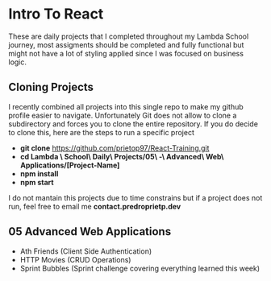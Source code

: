# Intro To React

These are daily projects that I completed throughout my Lambda School journey, most assigments should be completed and fully functional but might not have a lot of styling applied since I was focused on business logic.

## Cloning Projects

I recently combined all projects into this single repo to make my github profile easier to navigate.
Unfortunately Git does not allow to clone a subdirectory and forces you to clone the entire repository.
If you do decide to clone this, here are the steps to run a specific project

- **git clone** https://github.com/prietop97/React-Training.git
- **cd Lambda \ School\ Daily\ Projects/05\ -\ Advanced\ Web\ Applications/[Project-Name]**
- **npm install**
- **npm start**

I do not mantain this projects due to time constrains but if a project does not run, feel free to email me **contact.predroprietp.dev**

## 05 Advanced Web Applications

- Ath Friends (Client Side Authentication)
- HTTP Movies (CRUD Operations)
- Sprint Bubbles (Sprint challenge covering everything learned this week)
